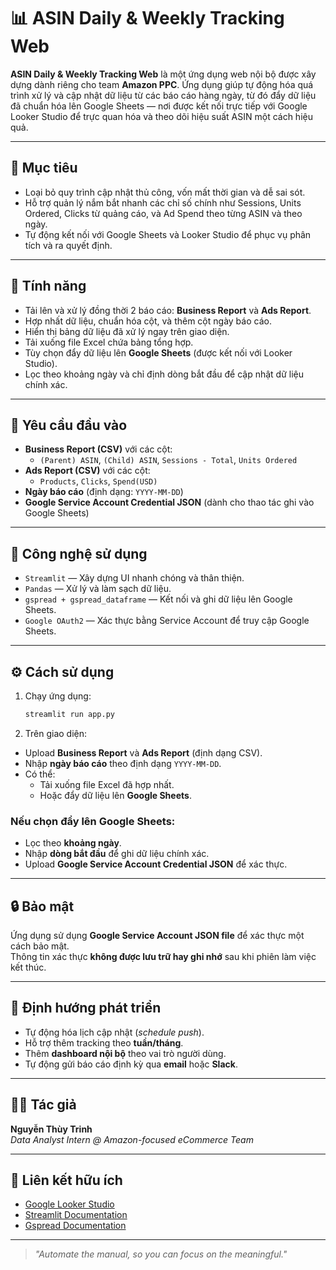 # 📊 ASIN Daily & Weekly Tracking Web

**ASIN Daily & Weekly Tracking Web** là một ứng dụng web nội bộ được xây dựng dành riêng cho team **Amazon PPC**. Ứng dụng giúp tự động hóa quá trình xử lý và cập nhật dữ liệu từ các báo cáo hàng ngày, từ đó đẩy dữ liệu đã chuẩn hóa lên Google Sheets — nơi được kết nối trực tiếp với Google Looker Studio để trực quan hóa và theo dõi hiệu suất ASIN một cách hiệu quả.

---

## 🚀 Mục tiêu

- Loại bỏ quy trình cập nhật thủ công, vốn mất thời gian và dễ sai sót.
- Hỗ trợ quản lý nắm bắt nhanh các chỉ số chính như Sessions, Units Ordered, Clicks từ quảng cáo, và Ad Spend theo từng ASIN và theo ngày.
- Tự động kết nối với Google Sheets và Looker Studio để phục vụ phân tích và ra quyết định.

---

## 🧩 Tính năng

- Tải lên và xử lý đồng thời 2 báo cáo: **Business Report** và **Ads Report**.
- Hợp nhất dữ liệu, chuẩn hóa cột, và thêm cột ngày báo cáo.
- Hiển thị bảng dữ liệu đã xử lý ngay trên giao diện.
- Tải xuống file Excel chứa bảng tổng hợp.
- Tùy chọn đẩy dữ liệu lên **Google Sheets** (được kết nối với Looker Studio).
- Lọc theo khoảng ngày và chỉ định dòng bắt đầu để cập nhật dữ liệu chính xác.

---

## 📁 Yêu cầu đầu vào

- **Business Report (CSV)** với các cột:
  - `(Parent) ASIN`, `(Child) ASIN`, `Sessions - Total`, `Units Ordered`
- **Ads Report (CSV)** với các cột:
  - `Products`, `Clicks`, `Spend(USD)`
- **Ngày báo cáo** (định dạng: `YYYY-MM-DD`)
- **Google Service Account Credential JSON** (dành cho thao tác ghi vào Google Sheets)

---

## 🔧 Công nghệ sử dụng

- `Streamlit` — Xây dựng UI nhanh chóng và thân thiện.
- `Pandas` — Xử lý và làm sạch dữ liệu.
- `gspread + gspread_dataframe` — Kết nối và ghi dữ liệu lên Google Sheets.
- `Google OAuth2` — Xác thực bằng Service Account để truy cập Google Sheets.

---

## ⚙️ Cách sử dụng

1. Chạy ứng dụng:
   ```bash
   streamlit run app.py
2. Trên giao diện:

- Upload **Business Report** và **Ads Report** (định dạng CSV).
- Nhập **ngày báo cáo** theo định dạng `YYYY-MM-DD`.
- Có thể:
  - Tải xuống file Excel đã hợp nhất.
  - Hoặc đẩy dữ liệu lên **Google Sheets**.

### Nếu chọn đẩy lên Google Sheets:

- Lọc theo **khoảng ngày**.
- Nhập **dòng bắt đầu** để ghi dữ liệu chính xác.
- Upload **Google Service Account Credential JSON** để xác thực.

---

## 🔒 Bảo mật

Ứng dụng sử dụng **Google Service Account JSON file** để xác thực một cách bảo mật.  
Thông tin xác thực **không được lưu trữ hay ghi nhớ** sau khi phiên làm việc kết thúc.

---

## 🔮 Định hướng phát triển

- Tự động hóa lịch cập nhật (*schedule push*).
- Hỗ trợ thêm tracking theo **tuần/tháng**.
- Thêm **dashboard nội bộ** theo vai trò người dùng.
- Tự động gửi báo cáo định kỳ qua **email** hoặc **Slack**.

---

## 🧑‍💻 Tác giả

**Nguyễn Thùy Trinh**  
*Data Analyst Intern @ Amazon-focused eCommerce Team*

---

## 📎 Liên kết hữu ích

- [Google Looker Studio](https://lookerstudio.google.com/)
- [Streamlit Documentation](https://docs.streamlit.io/)
- [Gspread Documentation](https://gspread.readthedocs.io/)

---

> *"Automate the manual, so you can focus on the meaningful."*


